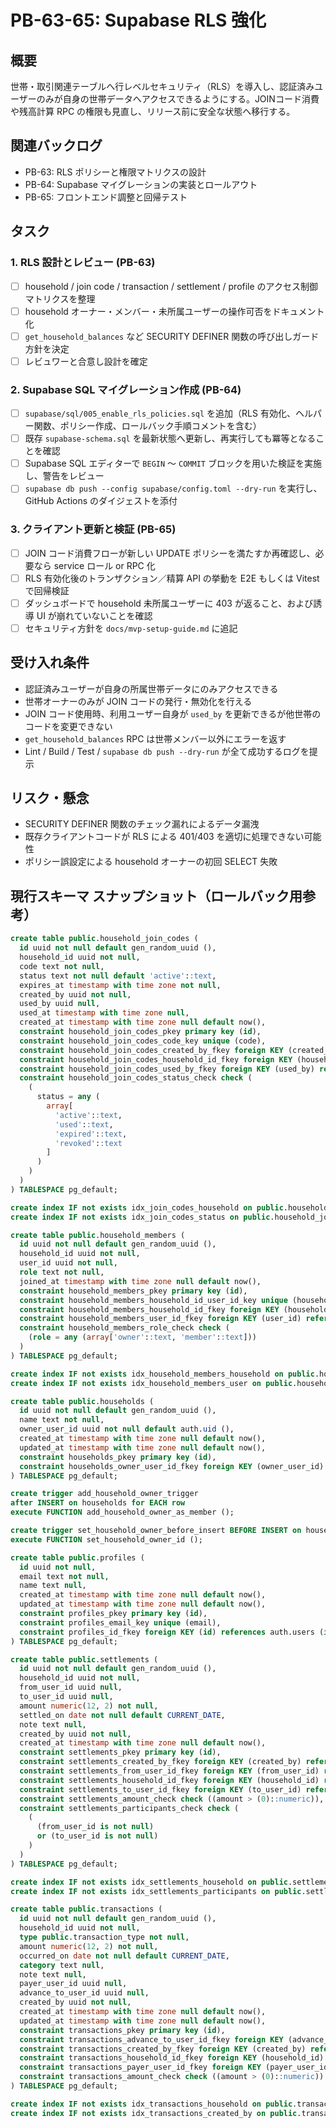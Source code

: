# PB-63-65: Supabase RLS 強化

## 概要
世帯・取引関連テーブルへ行レベルセキュリティ（RLS）を導入し、認証済みユーザーのみが自身の世帯データへアクセスできるようにする。JOINコード消費や残高計算 RPC の権限も見直し、リリース前に安全な状態へ移行する。

## 関連バックログ
- PB-63: RLS ポリシーと権限マトリクスの設計
- PB-64: Supabase マイグレーションの実装とロールアウト
- PB-65: フロントエンド調整と回帰テスト

## タスク

### 1. RLS 設計とレビュー (PB-63)
- [ ] household / join code / transaction / settlement / profile のアクセス制御マトリクスを整理
- [ ] household オーナー・メンバー・未所属ユーザーの操作可否をドキュメント化
- [ ] `get_household_balances` など SECURITY DEFINER 関数の呼び出しガード方針を決定
- [ ] レビュワーと合意し設計を確定

### 2. Supabase SQL マイグレーション作成 (PB-64)
- [ ] `supabase/sql/005_enable_rls_policies.sql` を追加（RLS 有効化、ヘルパー関数、ポリシー作成、ロールバック手順コメントを含む）
- [ ] 既存 `supabase-schema.sql` を最新状態へ更新し、再実行しても冪等となることを確認
- [ ] Supabase SQL エディターで `BEGIN` 〜 `COMMIT` ブロックを用いた検証を実施し、警告をレビュー
- [ ] `supabase db push --config supabase/config.toml --dry-run` を実行し、GitHub Actions のダイジェストを添付

### 3. クライアント更新と検証 (PB-65)
- [ ] JOIN コード消費フローが新しい UPDATE ポリシーを満たすか再確認し、必要なら service ロール or RPC 化
- [ ] RLS 有効化後のトランザクション／精算 API の挙動を E2E もしくは Vitest で回帰検証
- [ ] ダッシュボードで household 未所属ユーザーに 403 が返ること、および誘導 UI が崩れていないことを確認
- [ ] セキュリティ方針を `docs/mvp-setup-guide.md` に追記

## 受け入れ条件
- 認証済みユーザーが自身の所属世帯データにのみアクセスできる
- 世帯オーナーのみが JOIN コードの発行・無効化を行える
- JOIN コード使用時、利用ユーザー自身が `used_by` を更新できるが他世帯のコードを変更できない
- `get_household_balances` RPC は世帯メンバー以外にエラーを返す
- Lint / Build / Test / `supabase db push --dry-run` が全て成功するログを提示

## リスク・懸念
- SECURITY DEFINER 関数のチェック漏れによるデータ漏洩
- 既存クライアントコードが RLS による 401/403 を適切に処理できない可能性
- ポリシー誤設定による household オーナーの初回 SELECT 失敗

## 現行スキーマ スナップショット（ロールバック用参考）
```sql
create table public.household_join_codes (
  id uuid not null default gen_random_uuid (),
  household_id uuid not null,
  code text not null,
  status text not null default 'active'::text,
  expires_at timestamp with time zone not null,
  created_by uuid not null,
  used_by uuid null,
  used_at timestamp with time zone null,
  created_at timestamp with time zone null default now(),
  constraint household_join_codes_pkey primary key (id),
  constraint household_join_codes_code_key unique (code),
  constraint household_join_codes_created_by_fkey foreign KEY (created_by) references auth.users (id),
  constraint household_join_codes_household_id_fkey foreign KEY (household_id) references households (id) on delete CASCADE,
  constraint household_join_codes_used_by_fkey foreign KEY (used_by) references auth.users (id),
  constraint household_join_codes_status_check check (
    (
      status = any (
        array[
          'active'::text,
          'used'::text,
          'expired'::text,
          'revoked'::text
        ]
      )
    )
  )
) TABLESPACE pg_default;

create index IF not exists idx_join_codes_household on public.household_join_codes using btree (household_id) TABLESPACE pg_default;
create index IF not exists idx_join_codes_status on public.household_join_codes using btree (status, expires_at) TABLESPACE pg_default;

create table public.household_members (
  id uuid not null default gen_random_uuid (),
  household_id uuid not null,
  user_id uuid not null,
  role text not null,
  joined_at timestamp with time zone null default now(),
  constraint household_members_pkey primary key (id),
  constraint household_members_household_id_user_id_key unique (household_id, user_id),
  constraint household_members_household_id_fkey foreign KEY (household_id) references households (id) on delete CASCADE,
  constraint household_members_user_id_fkey foreign KEY (user_id) references profiles (id) on delete CASCADE,
  constraint household_members_role_check check (
    (role = any (array['owner'::text, 'member'::text]))
  )
) TABLESPACE pg_default;

create index IF not exists idx_household_members_household on public.household_members using btree (household_id) TABLESPACE pg_default;
create index IF not exists idx_household_members_user on public.household_members using btree (user_id) TABLESPACE pg_default;

create table public.households (
  id uuid not null default gen_random_uuid (),
  name text not null,
  owner_user_id uuid not null default auth.uid (),
  created_at timestamp with time zone null default now(),
  updated_at timestamp with time zone null default now(),
  constraint households_pkey primary key (id),
  constraint households_owner_user_id_fkey foreign KEY (owner_user_id) references auth.users (id) on delete CASCADE
) TABLESPACE pg_default;

create trigger add_household_owner_trigger
after INSERT on households for EACH row
execute FUNCTION add_household_owner_as_member ();

create trigger set_household_owner_before_insert BEFORE INSERT on households for EACH row
execute FUNCTION set_household_owner_id ();

create table public.profiles (
  id uuid not null,
  email text not null,
  name text null,
  created_at timestamp with time zone null default now(),
  updated_at timestamp with time zone null default now(),
  constraint profiles_pkey primary key (id),
  constraint profiles_email_key unique (email),
  constraint profiles_id_fkey foreign KEY (id) references auth.users (id) on delete CASCADE
) TABLESPACE pg_default;

create table public.settlements (
  id uuid not null default gen_random_uuid (),
  household_id uuid not null,
  from_user_id uuid null,
  to_user_id uuid null,
  amount numeric(12, 2) not null,
  settled_on date not null default CURRENT_DATE,
  note text null,
  created_by uuid not null,
  created_at timestamp with time zone null default now(),
  constraint settlements_pkey primary key (id),
  constraint settlements_created_by_fkey foreign KEY (created_by) references auth.users (id),
  constraint settlements_from_user_id_fkey foreign KEY (from_user_id) references auth.users (id) on delete CASCADE,
  constraint settlements_household_id_fkey foreign KEY (household_id) references households (id) on delete CASCADE,
  constraint settlements_to_user_id_fkey foreign KEY (to_user_id) references auth.users (id) on delete CASCADE,
  constraint settlements_amount_check check ((amount > (0)::numeric)),
  constraint settlements_participants_check check (
    (
      (from_user_id is not null)
      or (to_user_id is not null)
    )
  )
) TABLESPACE pg_default;

create index IF not exists idx_settlements_household on public.settlements using btree (household_id, settled_on desc) TABLESPACE pg_default;
create index IF not exists idx_settlements_participants on public.settlements using btree (from_user_id, to_user_id) TABLESPACE pg_default;

create table public.transactions (
  id uuid not null default gen_random_uuid (),
  household_id uuid not null,
  type public.transaction_type not null,
  amount numeric(12, 2) not null,
  occurred_on date not null default CURRENT_DATE,
  category text null,
  note text null,
  payer_user_id uuid null,
  advance_to_user_id uuid null,
  created_by uuid not null,
  created_at timestamp with time zone null default now(),
  updated_at timestamp with time zone null default now(),
  constraint transactions_pkey primary key (id),
  constraint transactions_advance_to_user_id_fkey foreign KEY (advance_to_user_id) references auth.users (id),
  constraint transactions_created_by_fkey foreign KEY (created_by) references auth.users (id),
  constraint transactions_household_id_fkey foreign KEY (household_id) references households (id) on delete CASCADE,
  constraint transactions_payer_user_id_fkey foreign KEY (payer_user_id) references auth.users (id),
  constraint transactions_amount_check check ((amount > (0)::numeric))
) TABLESPACE pg_default;

create index IF not exists idx_transactions_household on public.transactions using btree (household_id, occurred_on desc) TABLESPACE pg_default;
create index IF not exists idx_transactions_created_by on public.transactions using btree (created_by) TABLESPACE pg_default;
```
